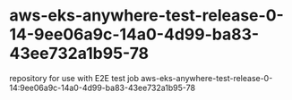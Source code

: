 # aws-eks-anywhere-test-release-0-14-9ee06a9c-14a0-4d99-ba83-43ee732a1b95-78
repository for use with E2E test job aws-eks-anywhere-test-release-0-14:9ee06a9c-14a0-4d99-ba83-43ee732a1b95-78
